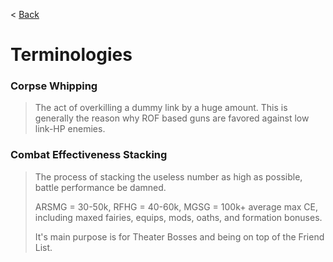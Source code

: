 < [Back](./mainpage)

# Terminologies

### Corpse Whipping

> The act of overkilling a dummy link by a huge amount. This is generally the reason why ROF based guns are favored against low link-HP enemies.

### Combat Effectiveness Stacking

> The process of stacking the useless number<!-- As useless as Aqua --> as high as possible, battle performance be damned.
>
> ARSMG = 30-50k, RFHG = 40-60k, MGSG = 100k+ average max CE, including maxed fairies, equips, mods, oaths, and formation bonuses.
>
> It's main purpose is for Theater Bosses and being on top of the Friend List.